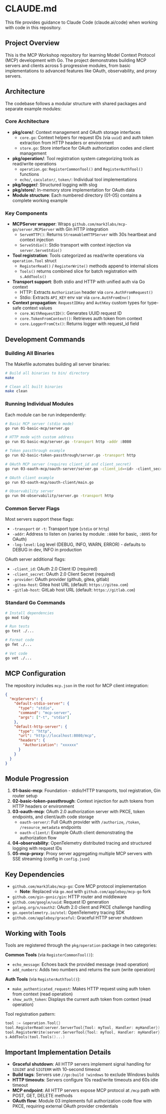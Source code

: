 # CLAUDE.md

This file provides guidance to Claude Code (claude.ai/code) when working with code in this repository.

## Project Overview

This is the MCP Workshop repository for learning Model Context Protocol (MCP) development with Go. The project demonstrates building MCP servers and clients across 5 progressive modules, from basic implementations to advanced features like OAuth, observability, and proxy servers.

## Architecture

The codebase follows a modular structure with shared packages and separate example modules:

### Core Architecture

- **pkg/core/**: Context management and OAuth storage interfaces
  - `core.go`: Context helpers for request IDs (via `uuid`) and auth token extraction from HTTP headers or environment
  - `store.go`: Store interface for OAuth authorization codes and client management
- **pkg/operation/**: Tool registration system categorizing tools as read/write operations
  - `operation.go`: `RegisterCommonTool()` and `RegisterAuthTool()` functions
  - `echo/`, `caculator/`, `token/`: Individual tool implementations
- **pkg/logger/**: Structured logging with slog
- **pkg/store/**: In-memory store implementation for OAuth data
- **Module structure**: Each numbered directory (01-05) contains a complete working example

### Key Components

- **MCPServer wrapper**: Wraps `github.com/mark3labs/mcp-go/server.MCPServer` with Gin HTTP integration
  - `ServeHTTP()`: Returns `StreamableHTTPServer` with 30s heartbeat and context injection
  - `ServeStdio()`: Stdio transport with context injection via `server.ServeStdio()`
- **Tool registration**: Tools categorized as read/write operations via `operation.Tool` struct
  - `RegisterRead()` / `RegisterWrite()` methods append to internal slices
  - `Tools()` returns combined slice for batch registration with `s.AddTools()`
- **Transport support**: Both stdio and HTTP with unified auth via Go context
  - HTTP: Extracts `Authorization` header via `core.AuthFromRequest()`
  - Stdio: Extracts `API_KEY` env var via `core.AuthFromEnv()`
- **Context propagation**: `RequestIDKey` and `AuthKey` custom types for type-safe context values
  - `core.WithRequestID()`: Generates UUID request ID
  - `core.TokenFromContext()`: Retrieves auth token from context
  - `core.LoggerFromCtx()`: Returns logger with request_id field

## Development Commands

### Building All Binaries

The Makefile automates building all server binaries:

```bash
# Build all binaries to bin/ directory
make

# Clean all built binaries
make clean
```

### Running Individual Modules

Each module can be run independently:

```bash
# Basic MCP server (stdio mode)
go run 01-basic-mcp/server.go

# HTTP mode with custom address
go run 01-basic-mcp/server.go -transport http -addr :8080

# Token passthrough example
go run 02-basic-token-passthrough/server.go -transport http

# OAuth MCP server (requires client_id and client_secret)
go run 03-oauth-mcp/oauth-server/server.go -client_id=<id> -client_secret=<secret> -addr :8095

# OAuth client example
go run 03-oauth-mcp/oauth-client/main.go

# Observability server
go run 04-observability/server.go -transport http
```

### Common Server Flags

Most servers support these flags:

- `-transport` or `-t`: Transport type (`stdio` or `http`)
- `-addr`: Address to listen on (varies by module: `:8080` for basic, `:8095` for OAuth)
- `-log-level`: Log level (DEBUG, INFO, WARN, ERROR) - defaults to DEBUG in dev, INFO in production

OAuth server additional flags:

- `-client_id`: OAuth 2.0 Client ID (required)
- `-client_secret`: OAuth 2.0 Client Secret (required)
- `-provider`: OAuth provider (github, gitea, gitlab)
- `-gitea-host`: Gitea host URL (default: `https://gitea.com`)
- `-gitlab-host`: GitLab host URL (default: `https://gitlab.com`)

### Standard Go Commands

```bash
# Install dependencies
go mod tidy

# Run tests
go test ./...

# Format code
go fmt ./...

# Vet code
go vet ./...
```

## MCP Configuration

The repository includes `mcp.json` in the root for MCP client integration:

```json
{
  "mcpServers": {
    "default-stdio-server": {
      "type": "stdio",
      "command": "mcp-server",
      "args": ["-t", "stdio"]
    },
    "default-http-server": {
      "type": "http",
      "url": "http://localhost:8080/mcp",
      "headers": {
        "Authorization": "xxxxxx"
      }
    }
  }
}
```

## Module Progression

1. **01-basic-mcp**: Foundation - stdio/HTTP transports, tool registration, Gin router setup
2. **02-basic-token-passthrough**: Context injection for auth tokens from HTTP headers or environment
3. **03-oauth-mcp**: OAuth 2.0 authorization server with PKCE, token endpoints, and client/auth code storage
   - `oauth-server/`: Full OAuth provider with `/authorize`, `/token`, `/resource_metadata` endpoints
   - `oauth-client/`: Example OAuth client demonstrating the authorization flow
4. **04-observability**: OpenTelemetry distributed tracing and structured logging with request IDs
5. **05-mcp-proxy**: Proxy server aggregating multiple MCP servers with SSE streaming (config in `config.json`)

## Key Dependencies

- `github.com/mark3labs/mcp-go`: Core MCP protocol implementation
  - **Note**: Replaced via `go.mod` with `github.com/appleboy/mcp-go` fork
- `github.com/gin-gonic/gin`: HTTP router and middleware
- `github.com/google/uuid`: Request ID generation
- `golang.org/x/oauth2`: OAuth 2.0 client and PKCE challenge handling
- `go.opentelemetry.io/otel`: OpenTelemetry tracing SDK
- `github.com/appleboy/graceful`: Graceful HTTP server shutdown

## Working with Tools

Tools are registered through the `pkg/operation` package in two categories:

**Common Tools** (via `RegisterCommonTool()`):

- `echo_message`: Echoes back the provided message (read operation)
- `add_numbers`: Adds two numbers and returns the sum (write operation)

**Auth Tools** (via `RegisterAuthTool()`):

- `make_authenticated_request`: Makes HTTP request using auth token from context (read operation)
- `show_auth_token`: Displays the current auth token from context (read operation)

Tool registration pattern:

```go
tool := &operation.Tool{}
tool.RegisterRead(server.ServerTool{Tool: myTool, Handler: myHandler})
tool.RegisterWrite(server.ServerTool{Tool: myTool, Handler: myHandler})
s.AddTools(tool.Tools()...)
```

## Important Implementation Details

- **Graceful shutdown**: All HTTP servers implement signal handling for `SIGINT` and `SIGTERM` with 10-second timeout
- **Build tags**: Servers use `//go:build !windows` to exclude Windows builds
- **HTTP timeouts**: Servers configure 10s read/write timeouts and 60s idle timeout
- **MCP endpoint**: All HTTP servers expose MCP protocol at `/mcp` path with POST, GET, DELETE methods
- **OAuth flow**: Module 03 implements full authorization code flow with PKCE, requiring external OAuth provider credentials
